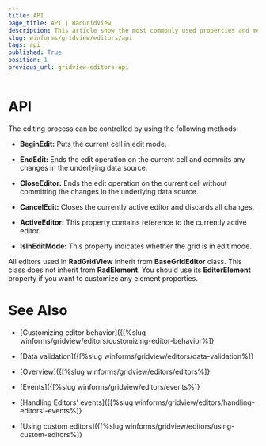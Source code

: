 ```yaml
---
title: API
page_title: API | RadGridView
description: This article show the most commonly used properties and methods used with the editing process.
slug: winforms/gridview/editors/api
tags: api
published: True
position: 1
previous_url: gridview-editors-api
---
```


# API

The editing process can be controlled by using the following methods:

* __BeginEdit:__ Puts the current cell in edit mode.

* __EndEdit:__ Ends the edit operation on the current cell and commits any changes in the underlying data source.

* __CloseEditor:__ Ends the edit operation on the current cell without committing the changes in the underlying data source.

* __CancelEdit:__ Closes the currently active editor and discards all changes.

* __ActiveEditor:__ This property contains reference to the currently active editor. 

* __IsInEditMode:__ This property indicates whether the grid is in edit mode.

All editors used in __RadGridView__ inherit from __BaseGridEditor__ class. This class does not inherit from __RadElement__. You should use its __EditorElement__ property if you want to customize any element properties.
# See Also
* [Customizing editor behavior]({[%slug winforms/gridview/editors/customizing-editor-behavior%]}

* [Data validation]({[%slug winforms/gridview/editors/data-validation%]}

* [Overview]({[%slug winforms/gridview/editors/editors%]}

* [Events]({[%slug winforms/gridview/editors/events%]}

* [Handling Editors' events]({[%slug winforms/gridview/editors/handling-editors'-events%]}

* [Using custom editors]({[%slug winforms/gridview/editors/using-custom-editors%]}

